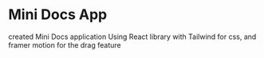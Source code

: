# Mini Docs App

created Mini Docs application Using React library with Tailwind for css,
and framer motion  for the drag feature
